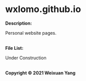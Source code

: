 # wxlomo.github.io
<b>Description:</b><br>

Personal website pages.

<br><b>File List:</b><br>

Under Construction

<br><b>Copyright © 2021 Weixuan Yang</b>
